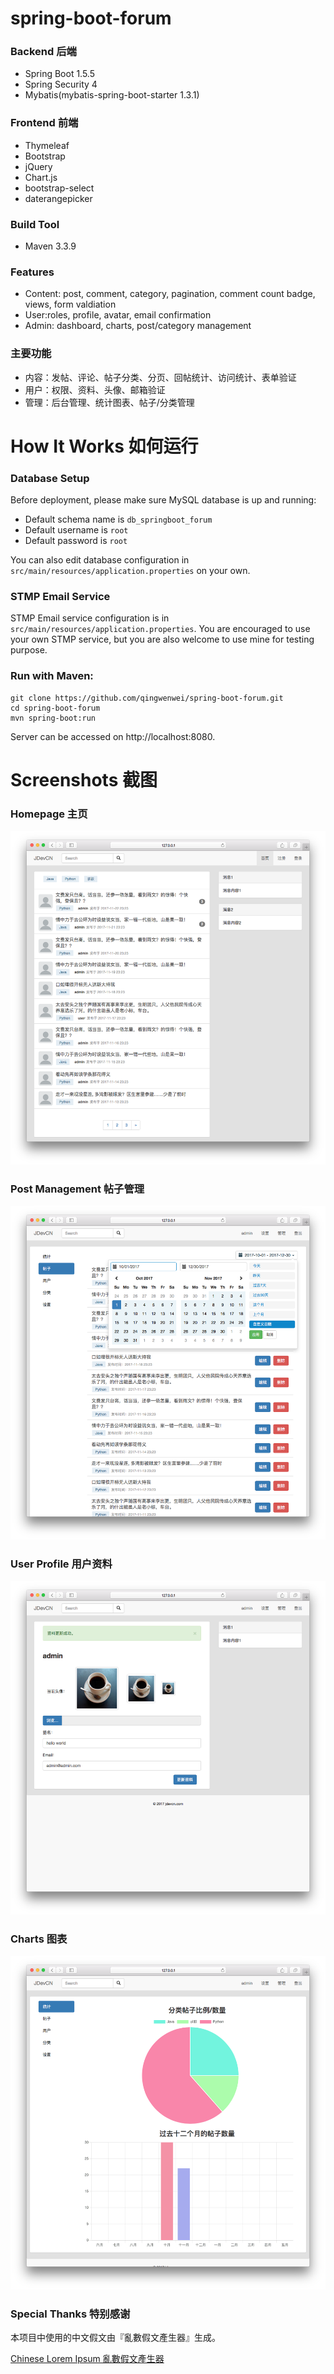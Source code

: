 # spring-boot-forum 

### Backend 后端
- Spring Boot 1.5.5
- Spring Security 4
- Mybatis(mybatis-spring-boot-starter 1.3.1)

### Frontend 前端
- Thymeleaf
- Bootstrap
- jQuery
- Chart.js
- bootstrap-select
- daterangepicker

### Build Tool 
- Maven 3.3.9

### Features
- Content: post, comment, category, pagination, comment count badge, views, form valdiation
- User:roles, profile, avatar, email confirmation
- Admin: dashboard, charts, post/category management

### 主要功能
- 内容：发帖、评论、帖子分类、分页、回帖统计、访问统计、表单验证
- 用户：权限、资料、头像、邮箱验证
- 管理：后台管理、统计图表、帖子/分类管理

# How It Works 如何运行

### Database Setup
Before deployment, please make sure MySQL database is up and running:

- Default schema name is `db_springboot_forum`
- Default username is `root` 
- Default password is `root`

You can also edit database configuration in `src/main/resources/application.properties` on your own.

### STMP Email Service
STMP Email service configuration is in `src/main/resources/application.properties`. You are encouraged to use your own STMP service, but you are also welcome to use mine for testing purpose.

### Run with Maven:
```
git clone https://github.com/qingwenwei/spring-boot-forum.git
cd spring-boot-forum
mvn spring-boot:run
```
Server can be accessed on http://localhost:8080.

# Screenshots 截图
### Homepage 主页
![](screenshots/homepage.png)

### Post Management 帖子管理
![](screenshots/posts-manage.png)

### User Profile 用户资料
![](screenshots/profile-edit.png)

### Charts 图表
![](screenshots/stats.png)

### Special Thanks 特别感谢

本项目中使用的中文假文由『亂數假文產生器』生成。

[Chinese Lorem Ipsum 亂數假文產生器](http://www.richyli.com/tool/loremipsum/)